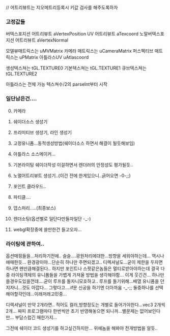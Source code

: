 // 어트리뷰트는 지오메트리등록시 키값 검사를 해주도록하자
### 고정값들
버텍스포지션 어트리뷰트 aVertexPosition
UV 어트리뷰트 aTexcoord
노말버텍스포지션 어트리뷰트 aVertexNormal

모델뷰매트릭스는 uMVMatrix
카메라 매트릭스는 uCameraMatrix
퍼스펙티브 매트릭스는 uPMatrix
아틀라스UV uAtlascoord


생성텍스쳐는 tGL.TEXTURE0
기본텍스쳐는 tGL.TEXTURE1
큐브텍스쳐는 tGL.TEXTURE2

아틀라스는 전체 가능 텍스쳐수/2의 parseInt부터 시작

### 일단남은건....
0. 카메라
1. 쉐이더소스 생성기
2. 프리미티브 생성기, 라인 생성기
3. 고정유니폼...동적생성방법(쉐이더소스 하면서 해결이 될듯해보임)
4. 아틀라스 소스메이커...
5. 기본라이팅 쉐이더작성
   이걸하면서 렌더러의 안정성도 평가될듯..

6. 노멀어트리뷰트 생성기..(이건 전에 한게있으니..긁어오면 -0-;;)
7. 포인트 클라우드..
8. 파티클....
9. 뎁스처리.....(최종보스)
10. 렌더소팅(옵션별로 일단다만들자일단 -_-)
11. webgl확장중에 쓸만한건 들고오자...


### 라이팅에 관하여..
옵션매핑들을...처리하기전에..
슬슬....광원처리에대한...방향을 세워야하는데...
역시나 애매한듯...
환경광이야...단순히 하나만 주면되겠고..
디렉셔널도...굳이 제한을 두자면 하나면 왠만큼해결된다..
하지만 포인트나 스팟같은놈들은 멀티로받아야하는데
결국 다중 라이팅객체의 유니폼들을 가볍게 가져올 방법을 생각해야함...
이게 웃긴건...
하나만 쓸경우도있을껀데....굳이 루프를 돌자니모호하고..
루프를 돌기위해...배열 유니폼을 던지자니...것도 아깝다...
그렇다고....if문 신공을 하기엔 더아까움 -_-;;
둘중하나를 선택해야할각인데...이래저래고민중...

디렉셔널이 만약 2개라면..
적어도 컬러,방향정도는 개별로 들어가야한다...vec3 2개씩 2개...
짜피 프로그램마다 한번씩만 초기 반영해놓으면 되니까...별문제는 없어보인다만...
부담스럽긴 매한가지...

그전에 쉐이더 코드 생성기를 하고싶긴하지만...
위에놈을 해봐야 전개방법을 알듯..